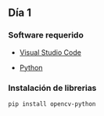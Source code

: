 ## Día 1

### Software requerido

- [Visual Studio Code](https://code.visualstudio.com/)

- [Python](https://www.python.org/)

### Instalación de librerias

`
pip install opencv-python
`